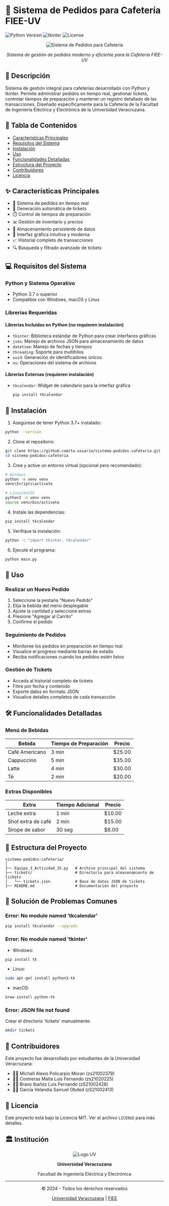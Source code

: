 # 🍵 Sistema de Pedidos para Cafetería FIEE-UV

![Python Version](https://img.shields.io/badge/python-3.7+-blue.svg)
![tkinter](https://img.shields.io/badge/GUI-tkinter-green.svg)
![License](https://img.shields.io/badge/license-MIT-blue.svg)

<div align="center">
    <img src="/api/placeholder/800/400" alt="Sistema de Pedidos para Cafetería"/>
    <p><i>Sistema de gestión de pedidos moderno y eficiente para la Cafetería FIEE-UV</i></p>
</div>

## 📝 Descripción

Sistema de gestión integral para cafeterías desarrollado con Python y tkinter. Permite administrar pedidos en tiempo real, gestionar tickets, controlar tiempos de preparación y mantener un registro detallado de las transacciones. Diseñado específicamente para la Cafetería de la Facultad de Ingeniería Eléctrica y Electrónica de la Universidad Veracruzana.

## 📑 Tabla de Contenidos
- [Características Principales](#-características-principales)
- [Requisitos del Sistema](#-requisitos-del-sistema)
- [Instalación](#-instalación)
- [Uso](#-uso)
- [Funcionalidades Detalladas](#-funcionalidades-detalladas)
- [Estructura del Proyecto](#-estructura-del-proyecto)
- [Contribuidores](#-contribuidores)
- [Licencia](#-licencia)

## ✨ Características Principales

- 📝 Sistema de pedidos en tiempo real
- 🎫 Generación automática de tickets
- ⏱️ Control de tiempos de preparación
- 📊 Gestión de inventario y precios
- 💾 Almacenamiento persistente de datos
- 📱 Interfaz gráfica intuitiva y moderna
- 📈 Historial completo de transacciones
- 🔍 Búsqueda y filtrado avanzado de tickets

## 💻 Requisitos del Sistema

### Python y Sistema Operativo
- Python 3.7 o superior
- Compatible con Windows, macOS y Linux

### Librerías Requeridas

#### Librerías Incluidas en Python (no requieren instalación)
- `tkinter`: Biblioteca estándar de Python para crear interfaces gráficas
- `json`: Manejo de archivos JSON para almacenamiento de datos
- `datetime`: Manejo de fechas y tiempos
- `threading`: Soporte para multihilos
- `uuid`: Generación de identificadores únicos
- `os`: Operaciones del sistema de archivos

#### Librerías Externas (requieren instalación)
- `tkcalendar`: Widget de calendario para la interfaz gráfica
  ```bash
  pip install tkcalendar
  ```

## 🚀 Instalación

1. Asegúrese de tener Python 3.7+ instalado:
```bash
python --version
```

2. Clone el repositorio:
```bash
git clone https://github.com/tu-usuario/sistema-pedidos-cafeteria.git
cd sistema-pedidos-cafeteria
```

3. Cree y active un entorno virtual (opcional pero recomendado):
```bash
# Windows
python -m venv venv
venv\Scripts\activate

# Linux/macOS
python3 -m venv venv
source venv/bin/activate
```

4. Instale las dependencias:
```bash
pip install tkcalendar
```

5. Verifique la instalación:
```bash
python -c "import tkinter, tkcalendar"
```

6. Ejecute el programa:
```bash
python main.py
```

## 🎯 Uso

### Realizar un Nuevo Pedido
1. Seleccione la pestaña "Nuevo Pedido"
2. Elija la bebida del menú desplegable
3. Ajuste la cantidad y seleccione extras
4. Presione "Agregar al Carrito"
5. Confirme el pedido

### Seguimiento de Pedidos
- Monitoree los pedidos en preparación en tiempo real
- Visualice el progreso mediante barras de estado
- Reciba notificaciones cuando los pedidos estén listos

### Gestión de Tickets
- Acceda al historial completo de tickets
- Filtre por fecha y contenido
- Exporte datos en formato JSON
- Visualice detalles completos de cada transacción

## 🛠️ Funcionalidades Detalladas

### Menú de Bebidas
| Bebida | Tiempo de Preparación | Precio |
|--------|----------------------|---------|
| Café Americano | 3 min | $25.00 |
| Cappuccino | 5 min | $35.00 |
| Latte | 4 min | $30.00 |
| Té | 2 min | $20.00 |

### Extras Disponibles
| Extra | Tiempo Adicional | Precio |
|-------|-----------------|---------|
| Leche extra | 1 min | $10.00 |
| Shot extra de café | 2 min | $15.00 |
| Sirope de sabor | 30 seg | $8.00 |

## 📁 Estructura del Proyecto

```
sistema-pedidos-cafeteria/
│
├── Equipo_3_Actividad_15.py   # Archivo principal del sistema
├── tickets/                   # Directorio para almacenamiento de tickets
│   └── tickets.json           # Base de datos JSON de tickets
├── README.md                  # Documentación del proyecto
```

## 🔧 Solución de Problemas Comunes

### Error: No module named 'tkcalendar'
```bash
pip install tkcalendar --upgrade
```

### Error: No module named 'tkinter'
- Windows:
```bash
pip install tk
```
- Linux:
```bash
sudo apt-get install python3-tk
```
- macOS:
```bash
brew install python-tk
```

### Error: JSON file not found
Crear el directorio 'tickets' manualmente:
```bash
mkdir tickets
```

## 👥 Contribuidores

Este proyecto fue desarrollado por estudiantes de la Universidad Veracruzana:

- 👨‍💻 Michell Alexis Policarpio Moran (zs21002379)
- 👨‍💻 Contreras Matla Luis Fernando (zs21020225)
- 👨‍💻 Bravo Ibañez Luis Fernando (zS21002428)
- 👨‍💻 García Velandia Samuel Obded (zS21002413)

## 📝 Licencia

Este proyecto está bajo la Licencia MIT. Ver el archivo `LICENSE` para más detalles.

## 🏛️ Institución

<div align="center">
    <img src="/api/placeholder/200/200" alt="Logo UV"/>
    <p><b>Universidad Veracruzana</b></p>
    <p>Facultad de Ingeniería Eléctrica y Electrónica</p>
</div>

---

<div align="center">
    <p>© 2024 - Todos los derechos reservados</p>
    <p>
        <a href="https://www.uv.mx/">Universidad Veracruzana</a> |
        <a href="https://www.uv.mx/fiee/">FIEE</a>
    </p>
</div>
